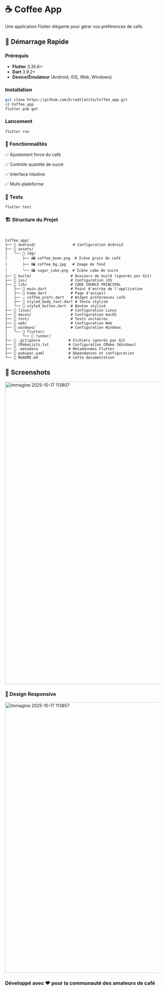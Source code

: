 # ☕ Coffee App

Une application Flutter élégante pour gérer vos préférences de café.

## 🚀 Démarrage Rapide

### Prérequis

- **Flutter** 3.35.6+
- **Dart** 3.9.2+
- **Device/Émulateur** (Android, iOS, Web, Windows)

### Installation

```bash
git clone https://github.com/Erradilatifa/Coffee_app.git
cd Coffee_app
flutter pub get
```

### Lancement
```
flutter run
```
### 📱 Fonctionnalités
✅ Ajustement force du café

✅ Contrôle quantité de sucre

✅ Interface intuitive

✅ Multi-plateforme


### 🧪 Tests
```
flutter test

```

### 🏗️ Structure du Projet


```


Coffee_app/
├── 📁 android/                 # Configuration Android
├── 📁 assets/                  
│   └── 📁 img/
│       ├── 🖼️ coffee_bean.png  # Icône grain de café
│       ├── 🖼️ coffee_bg.jpg   # Image de fond
│       └── 🖼️ sugar_cube.png  # Icône cube de sucre
├── 📁 build/                  # Dossiers de build (ignorés par Git)
├── 📁 ios/                    # Configuration iOS
├── 📁 lib/                    # CODE SOURCE PRINCIPAL
│   ├── 🎯 main.dart           # Point d'entrée de l'application
│   ├── 🎯 home.dart           # Page d'accueil
│   ├── ☕ coffee_prefs.dart   # Widget préférences café
│   ├── 🎨 styled_body_text.dart # Texte stylisé
│   └── 🎨 styled_button.dart  # Bouton stylisé
├── 📁 linux/                  # Configuration Linux
├── 📁 macos/                  # Configuration macOS  
├── 📁 test/                   # Tests unitaires
├── 📁 web/                    # Configuration Web
├── 📁 windows/                # Configuration Windows
│   └── 📁 flutter/
│       └── 📁 runner/
├── 📄 .gitignore             # Fichiers ignorés par Git
├── 📄 CMakeLists.txt         # Configuration CMake (Windows)
├── 📄 .metadata              # Métadonnées Flutter
├── 📄 pubspec.yaml           # Dépendances et configuration
└── 📄 README.md              # Cette documentation
```

## 🎯 Screenshots

<img width="1907" height="987" alt="Immagine 2025-10-17 113807" src="https://github.com/user-attachments/assets/04754b29-9d97-4dd6-a450-2651a91b1562" />

### 🎨 Design Responsive

<img width="670" height="883" alt="Immagine 2025-10-17 113857" src="https://github.com/user-attachments/assets/daed56b0-131c-448e-82f9-ea6ef7c9ecd2" />

### Développé avec ❤️ pour la communauté des amateurs de café
